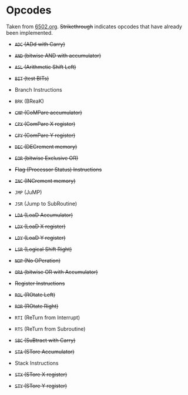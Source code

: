 # Opcodes

Taken from [6502.org](http://www.6502.org/tutorials/6502opcodes.html). ~~Strikethrough~~ indicates opcodes that have already been implemented.

* ~~`ADC` (ADd with Carry)~~

* ~~`AND` (bitwise AND with accumulator)~~

* ~~`ASL` (Arithmetic Shift Left)~~

* ~~`BIT` (test BITs)~~

* Branch Instructions

* `BRK` (BReaK)

* ~~`CMP` (CoMPare accumulator)~~

* ~~`CPX` (ComPare X register)~~

* ~~`CPY` (ComPare Y register)~~

* ~~`DEC` (DECrement memory)~~

* ~~`EOR` (bitwise Exclusive OR)~~

* ~~Flag (Processor Status) Instructions~~

* ~~`INC` (INCrement memory)~~

* `JMP` (JuMP)

* `JSR` (Jump to SubRoutine)

* ~~`LDA` (LoaD Accumulator)~~

* ~~`LDX` (LoaD X register)~~

* ~~`LDY` (LoaD Y register)~~

* ~~`LSR` (Logical Shift Right)~~

* ~~`NOP` (No OPeration)~~

* ~~`ORA` (bitwise OR with Accumulator)~~

* ~~Register Instructions~~

* ~~`ROL` (ROtate Left)~~

* ~~`ROR` (ROtate Right)~~

* `RTI` (ReTurn from Interrupt)

* `RTS` (ReTurn from Subroutine)

* ~~`SBC` (SuBtract with Carry)~~

* ~~`STA` (STore Accumulator)~~

* Stack Instructions

* ~~`STX` (STore X register)~~

* ~~`STY` (STore Y register)~~